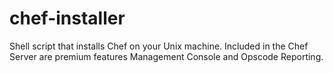 # chef-installer
Shell script that installs Chef on your Unix machine. Included in the Chef Server are premium features Management Console and Opscode Reporting.
